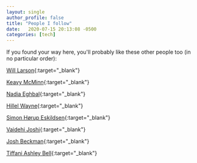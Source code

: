 ```yaml
---
layout: single
author_profile: false
title: "People I follow"
date:   2020-07-15 20:13:08 -0500
categories: [tech]
---
```


If you found your way here, you'll probably like these other people too (in no particular order):

[Will Larson](https://lethain.com/){:target="_blank"}

[Keavy McMinn](https://keavy.com/){:target="_blank"}

[Nadia Eghbal](https://nadiaeghbal.com/){:target="_blank"}

[Hillel Wayne](https://www.hillelwayne.com/){:target="_blank"}

[Simon Hørup Eskildsen](https://sirupsen.com/){:target="_blank"}

[Vaidehi Joshi](https://medium.com/basecs){:target="_blank"}

[Josh Beckman](https://www.joshbeckman.org/){:target="_blank"}

[Tiffani Ashley Bell](https://medium.com/@tiffani){:target="_blank"}